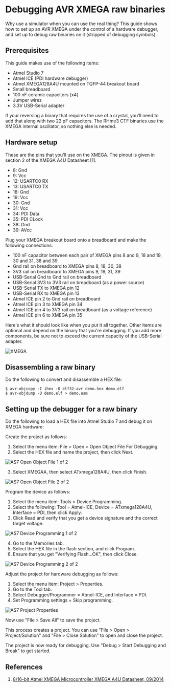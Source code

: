 # Debugging AVR XMEGA raw binaries

Why use a simulator when you can use the real thing?  This guide shows how to set up an AVR XMEGA under the control of a hardware debugger, and set up to debug raw binaries on it (stripped of debugging symbols).

## Prerequisites

This guide makes use of the following items:
* Atmel Studio 7
* Atmel ICE (PDI hardware debugger)
* Atmel XMEGA128A4U mounted on TQFP-44 breakout board
* Small breadboard
* 100 nF ceramic capacitors (x4)
* Jumper wires
* 3.3V USB-Serial adapter

If your reversing a binary that requires the use of a crystal, you'll need to add that along with two 22 pF capacitors.  The RHme3 CTF binaries use the XMEGA internal oscillator, so nothing else is needed.

## Hardware setup

These are the pins that you'll use on the XMEGA.  The pinout is given in section 2 of the XMEGA A4U Datasheet [1].
*  8:  Gnd
*  9:  Vcc
* 12:  USARTC0 RX
* 13:  USARTC0 TX
* 18:  Gnd
* 19:  Vcc
* 30:  Gnd
* 31:  Vcc
* 34:  PDI Data
* 35:  PDI CLock
* 38:  Gnd
* 39:  AVcc

Plug your XMEGA breakout board onto a breadboard and make the following connections:
* 100 nF capacitor between each pair of XMEGA pins 8 and 9, 18 and 19, 30 and 31, 38 and 39
* Gnd rail on breadboard to XMEGA pins 8, 18, 30, 38
* 3V3 rail on breadboard to XMEGA pins 9, 19, 31, 39
* USB-Serial Gnd to Gnd rail on breadboard
* USB-Serial 3V3 to 3V3 rail on breadboard (as a power source)
* USB-Serial TX to XMEGA pin 12
* USB-Serial RX to XMEGA pin 13
* Atmel ICE pin 2 to Gnd rail on breadboard
* Atmel ICE pin 3 to XMEGA pin 34
* Atmel ICE pin 4 to 3V3 rail on breadboard (as a voltage reference)
* Atmel ICE pin 6 to XMEGA pin 35

Here's what it should look like when you put it all together.  Other items are optional and depend on the binary that you're debugging.  If you add more components, be sure not to exceed the current capacity of the USB-Serial adapter.

![XMEGA](../Images/xmega.jpg)

## Disassembling a raw binary

Do the following to convert and disassemble a HEX file:

	$ avr-objcopy -I ihex -O elf32-avr demo.hex demo.elf
	$ avr-objdump -D demo.elf > demo.asm

## Setting up the debugger for a raw binary

Do the following to load a HEX file into Atmel Studio 7 and debug it on XMEGA hardware:

Create the project as follows:
1. Select the menu item: File > Open > Open Object File For Debugging.
2. Select the HEX file and name the project, then click Next.

![AS7 Open Object File 1 of 2](../Images/as7_open_object_file_1.png)

3. Select XMEGAA, then select ATxmega128A4U, then click Finish.

![AS7 Open Object File 2 of 2](../Images/as7_open_object_file_2.png)

Program the device as follows:
1. Select the menu item: Tools > Device Programming.
2. Select the following: Tool = Atmel-ICE, Device = ATxmega128A4U, Interface = PDI, then click Apply.
3. Click Read and verify that you get a device signature and the correct target voltage.

![AS7 Device Programming 1 of 2](../Images/as7_device_programming_1.png)

4. Go to the Memories tab.
5. Select the HEX file in the flash section, and click Program.
6. Ensure that you get "Verifying Flash...OK", then click Close.

![AS7 Device Programming 2 of 2](../Images/as7_device_programming_2.png)

Adjust the project for hardware debugging as follows:
1. Select the menu item: Project > Properties.
2. Go to the Tool tab.
3. Select Debugger/Programmer = Atmel-ICE, and Interface = PDI.
4. Set Programming settings = Skip programming.

![AS7 Project Properties](../Images/as7_project_properties.png)

Now use "File > Save All" to save the project.

This process creates a project.  You can use "File > Open > Project/Solution" and "File > Close Solution" to open and close the project.

The project is now ready for debugging.  Use "Debug > Start Debugging and Break" to get started.

## References

1. [8/16-bit Atmel XMEGA Microcontroller XMEGA A4U Datasheet, 09/2014](http://ww1.microchip.com/downloads/en/DeviceDoc/Atmel-8387-8-and16-bit-AVR-Microcontroller-XMEGA-A4U_Datasheet.pdf)
